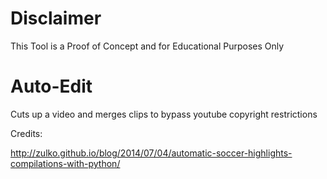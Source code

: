 # Disclaimer
This Tool is a Proof of Concept and for Educational Purposes Only

# Auto-Edit
Cuts up a video and merges clips to bypass youtube copyright restrictions

Credits:

http://zulko.github.io/blog/2014/07/04/automatic-soccer-highlights-compilations-with-python/
